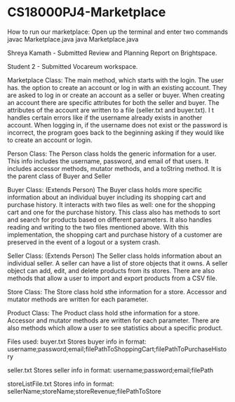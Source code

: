 # CS18000PJ4-Marketplace
How to run our marketplace: 
Open up the terminal and enter two commands 
javac Marketplace.java 
java Marketplace.java 

Shreya Kamath - Submitted Review and Planning Report on Brightspace. 

Student 2 - Submitted Vocareum workspace.

Marketplace Class: 
The main method, which starts with the login. The user has. the option to create an account or log in with an existing account. 
They are asked to log in or create an account as a seller or buyer. 
When creating an account there are specific attributes for both the seller and buyer.
The attributes of the account are written to a file (seller.txt and buyer.txt). I
t handles certain errors like if the username already exists in another account. 
When logging in, if the username does not exist or the password is incorrect, 
the program goes back to the beginning asking if they would like to create an account or login.

Person Class:
The Person class holds the generic information for a user. This info
includes the username, password, and email of that users. It includes 
accessor methods, mutator methods, and a toString method. It is the parent class 
of Buyer and Seller

Buyer Class: (Extends Person)
The Buyer class holds more specific information about an individual buyer including
its shopping cart and purchase history. It interacts with two files as well: one
for the shopping cart and one for the purchase history. This class also has methods 
to sort and search for products based on different parameters. It also handles
reading and writing to the two files mentioned above. With this implementation,
the shopping cart and purchase history of a customer are preserved in the event 
of a logout or a system crash. 

Seller Class: (Extends Person)
The Seller class holds information about an individual seller. A seller
can have a list of store objects that it owns. A seller object can add,
edit, and delete products from its stores. There are also methods that allow
a user to import and export products from a CSV file. 

Store Class:
The Store class hold sthe information for a store. Accessor and mutator
methods are written for each parameter.

Product Class:
The Product class hold sthe information for a store. Accessor and mutator
methods are written for each parameter. There are also methods which 
allow a user to see statistics about a specific product.

Files used:
buyer.txt
Stores buyer info in format:
username;password;email;filePathToShoppingCart;filePathToPurchaseHistory

seller.txt
Stores seller info in format:
username;password;email;filePath

storeListFile.txt
Stores info in format:
sellerName;storeName;storeRevenue;filePathToStore


